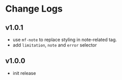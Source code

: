 # Change Logs

## v1.0.1

 - use `mf-note` to replace styling in note-related tag.
 - add `limitation`, `note` and `error` selector


## v1.0.0

 - init release

